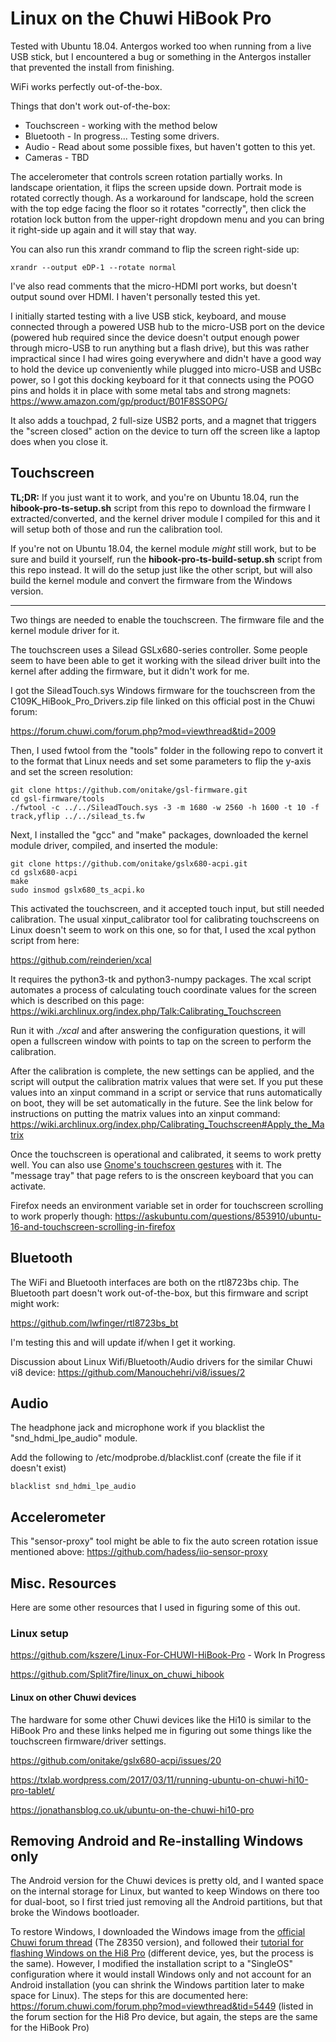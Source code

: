# Linux on the Chuwi HiBook Pro

Tested with Ubuntu 18.04. Antergos worked too when running from a live USB stick, but I encountered a bug or something in the Antergos installer that prevented the install from finishing.

WiFi works perfectly out-of-the-box.

Things that don't work out-of-the-box:
* Touchscreen - working with the method below
* Bluetooth - In progress... Testing some drivers.
* Audio - Read about some possible fixes, but haven't gotten to this yet.
* Cameras - TBD

The accelerometer that controls screen rotation partially works. In landscape orientation, it flips the screen upside down. Portrait mode is rotated correctly though. As a workaround for landscape, hold the screen with the top edge facing the floor so it rotates "correctly", then click the rotation lock button from the upper-right dropdown menu and you can bring it right-side up again and it will stay that way.

You can also run this xrandr command to flip the screen right-side up:

    xrandr --output eDP-1 --rotate normal

I've also read comments that the micro-HDMI port works, but doesn't output sound over HDMI. I haven't personally tested this yet.

I initially started testing with a live USB stick, keyboard, and mouse connected through a powered USB hub to the micro-USB port on the device (powered hub required since the device doesn't output enough power through micro-USB to run anything but a flash drive), but this was rather impractical since I had wires going everywhere and didn't have a good way to hold the device up conveniently while plugged into micro-USB and USBc power, so I got this docking keyboard for it that connects using the POGO pins and holds it in place with some metal tabs and strong magnets: https://www.amazon.com/gp/product/B01F8SSOPG/

It also adds a touchpad, 2 full-size USB2 ports, and a magnet that triggers the "screen closed" action on the device to turn off the screen like a laptop does when you close it.

## Touchscreen

**TL;DR:** If you just want it to work, and you're on Ubuntu 18.04, run the **hibook-pro-ts-setup.sh** script from this repo to download the firmware I extracted/converted, and the kernel driver module I compiled for this and it will setup both of those and run the calibration tool.

If you're not on Ubuntu 18.04, the kernel module *might* still work, but to be sure and build it yourself, run the **hibook-pro-ts-build-setup.sh** script from this repo instead. It will do the setup just like the other script, but will also build the kernel module and convert the firmware from the Windows version.

---

Two things are needed to enable the touchscreen. The firmware file and the kernel module driver for it.

The touchscreen uses a Silead GSLx680-series controller. Some people seem to have been able to get it working with the silead driver built into the kernel after adding the firmware, but it didn't work for me.

I got the SileadTouch.sys Windows firmware for the touchscreen from the C109K_HiBook_Pro_Drivers.zip file linked on this official post in the Chuwi forum:

https://forum.chuwi.com/forum.php?mod=viewthread&tid=2009

Then, I used fwtool from the "tools" folder in the following repo to convert it to the format that Linux needs and set some parameters to flip the y-axis and set the screen resolution:

    git clone https://github.com/onitake/gsl-firmware.git
    cd gsl-firmware/tools
    ./fwtool -c ../../SileadTouch.sys -3 -m 1680 -w 2560 -h 1600 -t 10 -f track,yflip ../../silead_ts.fw

Next, I installed the "gcc" and "make" packages, downloaded the kernel module driver, compiled, and inserted the module:

    git clone https://github.com/onitake/gslx680-acpi.git
    cd gslx680-acpi
    make
    sudo insmod gslx680_ts_acpi.ko

This activated the touchscreen, and it accepted touch input, but still needed calibration. The usual xinput_calibrator tool for calibrating touchscreens on Linux doesn't seem to work on this one, so for that, I used the xcal python script from here:

https://github.com/reinderien/xcal

It requires the python3-tk and python3-numpy packages. The xcal script automates a process of calculating touch coordinate values for the screen which is described on this page: https://wiki.archlinux.org/index.php/Talk:Calibrating_Touchscreen

Run it with *./xcal* and after answering the configuration questions, it will open a fullscreen window with points to tap on the screen to perform the calibration.

After the calibration is complete, the new settings can be applied, and the script will output the calibration matrix values that were set. If you put these values into an xinput command in a script or service that runs automatically on boot, they will be set automatically in the future. See the link below for instructions on putting the matrix values into an xinput command: https://wiki.archlinux.org/index.php/Calibrating_Touchscreen#Apply_the_Matrix

Once the touchscreen is operational and calibrated, it seems to work pretty well. You can also use [Gnome's touchscreen gestures](https://help.gnome.org/misc/release-notes/3.14/touchscreen-gestures.html.en) with it. The "message tray" that page refers to is the onscreen keyboard that you can activate.

Firefox needs an environment variable set in order for touchscreen scrolling to work properly though: https://askubuntu.com/questions/853910/ubuntu-16-and-touchscreen-scrolling-in-firefox


## Bluetooth

The WiFi and Bluetooth interfaces are both on the rtl8723bs chip. The Bluetooth part doesn't work out-of-the-box, but this firmware and script might work:

https://github.com/lwfinger/rtl8723bs_bt

I'm testing this and will update if/when I get it working.

Discussion about Linux Wifi/Bluetooth/Audio drivers for the similar Chuwi vi8 device: https://github.com/Manouchehri/vi8/issues/2

## Audio

The headphone jack and microphone work if you blacklist the "snd_hdmi_lpe_audio" module.

Add the following to /etc/modprobe.d/blacklist.conf (create the file if it doesn't exist)

    blacklist snd_hdmi_lpe_audio

## Accelerometer

This "sensor-proxy" tool might be able to fix the auto screen rotation issue mentioned above: https://github.com/hadess/iio-sensor-proxy


## Misc. Resources

Here are some other resources that I used in figuring some of this out.

### Linux setup

https://github.com/kszere/Linux-For-CHUWI-HiBook-Pro - Work In Progress

https://github.com/Split7fire/linux_on_chuwi_hibook

#### Linux on other Chuwi devices

The hardware for some other Chuwi devices like the Hi10 is similar to the HiBook Pro and these links helped me in figuring out some things like the touchscreen firmware/driver settings.

https://github.com/onitake/gslx680-acpi/issues/20

https://txlab.wordpress.com/2017/03/11/running-ubuntu-on-chuwi-hi10-pro-tablet/

https://jonathansblog.co.uk/ubuntu-on-the-chuwi-hi10-pro


## Removing Android and Re-installing Windows only

The Android version for the Chuwi devices is pretty old, and I wanted space on the internal storage for Linux, but wanted to keep Windows on there too for dual-boot, so I first tried just removing all the Android partitions, but that broke the Windows bootloader.

To restore Windows, I downloaded the Windows image from the [official Chuwi forum thread](https://forum.chuwi.com/forum.php?mod=viewthread&tid=2009) (The Z8350 version), and followed their [tutorial for flashing Windows on the Hi8 Pro](https://forum.chuwi.com/forum.php?mod=viewthread&tid=1271) (different device, yes, but the process is the same). However, I modified the installation script to a "SingleOS" configuration where it would install Windows only and not account for an Android installation (you can shrink the Windows partition later to make space for Linux). The steps for this are documented here: https://forum.chuwi.com/forum.php?mod=viewthread&tid=5449 (listed in the forum section for the Hi8 Pro device, but again, the steps are the same for the HiBook Pro)
